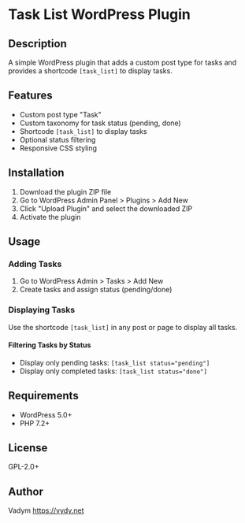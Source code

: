 # Task List WordPress Plugin

## Description
A simple WordPress plugin that adds a custom post type for tasks and provides a shortcode `[task_list]` to display tasks.

## Features
- Custom post type "Task"
- Custom taxonomy for task status (pending, done)
- Shortcode `[task_list]` to display tasks
- Optional status filtering
- Responsive CSS styling

## Installation
1. Download the plugin ZIP file
2. Go to WordPress Admin Panel > Plugins > Add New
3. Click "Upload Plugin" and select the downloaded ZIP
4. Activate the plugin

## Usage
### Adding Tasks
1. Go to WordPress Admin > Tasks > Add New
2. Create tasks and assign status (pending/done)

### Displaying Tasks
Use the shortcode `[task_list]` in any post or page to display all tasks.

#### Filtering Tasks by Status
- Display only pending tasks: `[task_list status="pending"]`
- Display only completed tasks: `[task_list status="done"]`

## Requirements
- WordPress 5.0+
- PHP 7.2+

## License
GPL-2.0+

## Author
Vadym https://vydy.net
